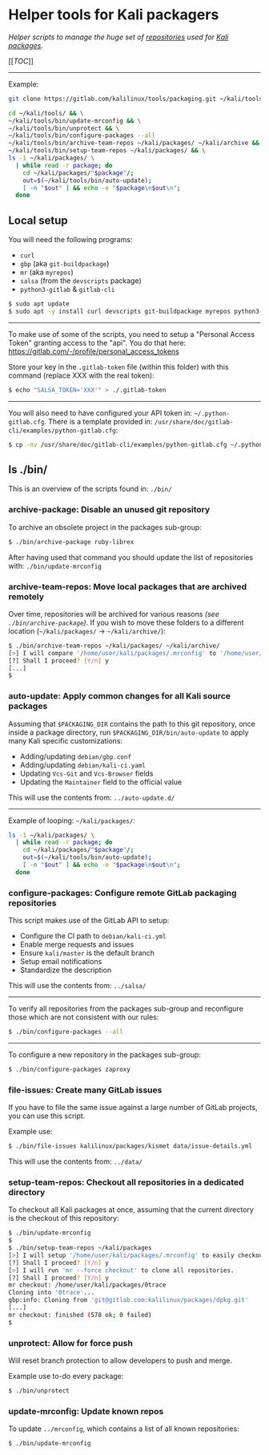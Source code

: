 # Helper tools for Kali packagers

_Helper scripts to manage the huge set of [repositories](https://gitlab.com/kalilinux/packages) used for [Kali packages](https://pkg.kali.org/)._

[[_TOC_]]

- - -

Example:

```bash
git clone https://gitlab.com/kalilinux/tools/packaging.git ~/kali/tools/

cd ~/kali/tools/ && \
~/kali/tools/bin/update-mrconfig && \
~/kali/tools/bin/unprotect && \
~/kali/tools/bin/configure-packages --all
~/kali/tools/bin/archive-team-repos ~/kali/packages/ ~/kali/archive && \
~/kali/tools/bin/setup-team-repos ~/kali/packages/ && \
ls -1 ~/kali/packages/ \
  | while read -r package; do
    cd ~/kali/packages/"$package"/;
    out=$(~/kali/tools/bin/auto-update);
    [ -n "$out" ] && echo -e "$package\n$out\n";
  done
```

## Local setup

You will need the following programs:

- `curl` <!--shell scripts -->
- `gbp` (aka `git-buildpackage`)
- `mr` (aka `myrepos`) <!-- mass cloning -->
- `salsa` (from the `devscripts` package) <!--shell scripts -->
- `python3-gitlab` & `gitlab-cli` <!--python scripts -->

```bash
$ sudo apt update
$ sudo apt -y install curl devscripts git-buildpackage myrepos python3-gitlab gitlab-cli
```

- - -

To make use of some of the scripts, you need to setup a "Personal Access Token" granting access to the "api".
You do that here:
<https://gitlab.com/-/profile/personal_access_tokens>

Store your key in the `.gitlab-token` file (within this folder) with this command (replace XXX with the real token): <!--This is for shell scripts/salsa -->

```bash
$ echo "SALSA_TOKEN='XXX'" > ./.gitlab-token
```

- - -

You will also need to have configured your API token in: `~/.python-gitlab.cfg`.
There is a template provided in: `/usr/share/doc/gitlab-cli/examples/python-gitlab.cfg`:

```bash
$ cp -nv /usr/share/doc/gitlab-cli/examples/python-gitlab.cfg ~/.python-gitlab.cfg
````

## ls ./bin/

This is an overview of the scripts found in: `./bin/`

### archive-package: Disable an unused git repository

To archive an obsolete project in the packages sub-group:

```bash
$ ./bin/archive-package ruby-librex
```

After having used that command you should update the list of repositories with: `./bin/update-mrconfig`

### archive-team-repos: Move local packages that are archived remotely

Over time, repositories will be archived for various reasons _(see `./bin/archive-package`)_.
If you wish to move these folders to a different location (`~/kali/packages/` -> `~/kali/archive/`):

```bash
$ ./bin/archive-team-repos ~/kali/packages/ ~/kali/archive/
[>] I will compare '/home/user/kali/packages/.mrconfig' to '/home/user/kali/packages' to see any packages which have been archived
[?] Shall I proceed? [Y/n] y
[...]
$
```

### auto-update: Apply common changes for all Kali source packages

Assuming that `$PACKAGING_DIR` contains the path to this git repository, once inside a package directory, run `$PACKAGING_DIR/bin/auto-update` to apply many Kali specific customizations:

- Adding/updating `debian/gbp.conf`
- Adding/updating `debian/kali-ci.yaml`
- Updating `Vcs-Git` and `Vcs-Browser` fields
- Updating the `Maintainer` field to the official value

This will use the contents from: `../auto-update.d/`

- - -

Example of looping: `~/kali/packages/`:

```bash
ls -1 ~/kali/packages/ \
  | while read -r package; do
    cd ~/kali/packages/"$package"/;
    out=$(~/kali/tools/bin/auto-update);
    [ -n "$out" ] && echo -e "$package\n$out\n";
  done
```

### configure-packages: Configure remote GitLab packaging repositories

This script makes use of the GitLab API to setup:

- Configure the CI path to `debian/kali-ci.yml`
- Enable merge requests and issues
- Ensure `kali/master` is the default branch
- Setup email notifications
- Standardize the description

This will use the contents from: `../salsa/`

- - -

To verify all repositories from the packages sub-group and reconfigure those which are not consistent with our rules:

```bash
$ ./bin/configure-packages --all
```

- - -

To configure a new repository in the packages sub-group:

```bash
$ ./bin/configure-packages zaproxy
```

### file-issues: Create many GitLab issues

If you have to file the same issue against a large number of GitLab projects, you can use this script.

Example use:

```bash
$ ./bin/file-issues kalilinux/packages/kismet data/issue-details.yml
```

This will use the contents from: `../data/`


### setup-team-repos: Checkout all repositories in a dedicated directory

To checkout all Kali packages at once, assuming that the current directory is the checkout of this repository:

```bash
$ ./bin/update-mrconfig
$
$ ./bin/setup-team-repos ~/kali/packages
[>] I will setup '/home/user/kali/packages/.mrconfig' to easily checkout all repositories.
[?] Shall I proceed? [Y/n] y
[>] I will run 'mr --force checkout' to clone all repositories.
[?] Shall I proceed? [Y/n] y
mr checkout: /home/user/kali/packages/0trace
Cloning into '0trace'...
gbp:info: Cloning from 'git@gitlab.com:kalilinux/packages/dpkg.git'
[...]
mr checkout: finished (578 ok; 0 failed)
$
```

### unprotect: Allow for force push

Will reset branch protection to allow developers to push and merge.

Example use to-do every package:

```bash
$ ./bin/unprotect
```

### update-mrconfig: Update known repos

To update `../mrconfig`, which contains a list of all known repositories:

```bash
$ ./bin/update-mrconfig
```
